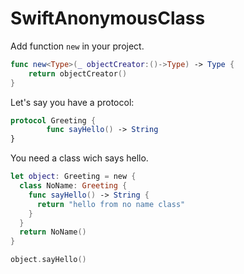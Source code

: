 # SwiftAnonymousClass

Add function ```new``` in your project.
```swift
func new<Type>(_ objectCreator:()->Type) -> Type {
    return objectCreator()
}
```
Let's say you have a protocol:
```swift
protocol Greeting {
		func sayHello() -> String
}
```
You need a class wich says hello.

```swift
let object: Greeting = new {
  class NoName: Greeting {
    func sayHello() -> String {
      return "hello from no name class"
    }
  }
  return NoName()
}

object.sayHello()
```
